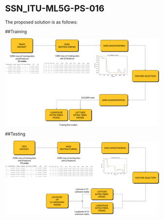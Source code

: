 # SSN_ITU-ML5G-PS-016

The proposed solution is as follows: 

##Training 

![training block diagram](./Images_BlockDiagrams/Training_BlockDiagram.png)


##Testing

![training block diagram](./Images_BlockDiagrams/Testing_BlockDiagram.png)
